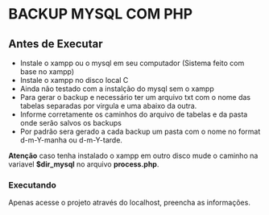 # BACKUP MYSQL COM PHP


## Antes de Executar

  - Instale o xampp ou o mysql em seu computador (Sistema feito com base no xampp)
  - Instale o xampp no disco local C
  - Ainda não testado com a instalção do mysql sem o xampp
  - Para gerar o backup e necessário ter um arquivo txt com o nome das tabelas separadas por virgula e uma abaixo da outra.
  - Informe corretamente os caminhos do arquivo de tabelas e da pasta onde serão salvos os backups
  - Por padrão sera gerado a cada backup um pasta com o nome no format d-m-Y-manha ou d-m-Y-tarde. 

**Atenção** caso tenha instalado o xampp em outro disco mude o caminho na variavel **$dir_mysql** no arquivo **process.php**.

### Executando

Apenas acesse o projeto através do localhost, preencha as informações.